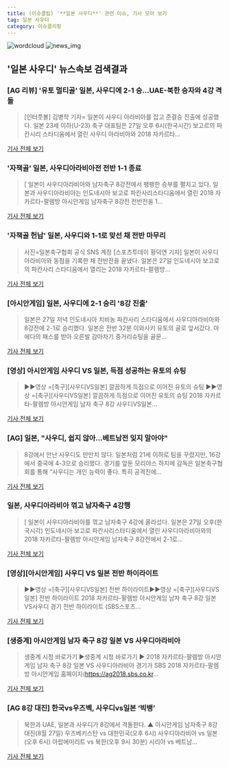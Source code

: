 ```yaml
---
title: (이슈클립) '**일본 사우디**' 관련 이슈, 기사 모아 보기
tag: 일본 사우디
category: 이슈클리핑
---
```

![wordcloud](https://s3.ap-northeast-2.amazonaws.com/lyrics101-wordcloud/2018-08-27-1535367465.png)
![news_img](https://user-images.githubusercontent.com/42597476/44507050-1206f400-a6e4-11e8-8d98-7ffbfebb353f.png)
## **'**일본 사우디**'** 뉴스속보 검색결과
### [AG 리뷰] '유토 멀티골' 일본, 사우디에 2-1 승...UAE-북한 승자와 4강 격돌

>[인터풋볼] 김병학 기자= 일본이 사우디 아라비아를 잡고 준결승 진출에 성공했다. 일본 23세 이하(U-23) 축구 대표팀은 27일 오후 6시(한국시간) 보고르의 파칸시리 스타디움에서 열린 사우디 아라비아와 2018 자카르타...

<a href="http://www.interfootball.co.kr/news/articleView.html?idxno=236411" target="_blank">기사 전체 보기</a>

### '자책골' 일본, 사우디아라비아전 전반 1-1 종료

>[ 일본이 사우디아라비아와 남자축구 8강전에서 팽팽한 승부를 펼치고 있다. 일본과 사우디아라비아는 인도네시아 보고로 파칸사리스타디움에서 열린 2018 자카르타-팔렘방 아시안게임 남자축구 8강전 전반전을 1...

<a href="http://www.mydaily.co.kr/new_yk/html/read.php?newsid=201808271903581164&ext=na" target="_blank">기사 전체 보기</a>

### '자책골 헌납' 일본, 사우디와 1-1로 맞선 채 전반 마무리

>사진=일본축구협회 공식 SNS 계정 [스포츠투데이 황덕연 기자] 일본이 사우디아라비아와 동점을 기록한 채 전반전을 끝냈다. 일본은 27일 인도네시아 보고로의 파칸사리 스타디움에서 열리는 2018 자카르타-팔렘방...

<a href="http://stoo.asiae.co.kr/news/naver_view.htm?idxno=2018082718525274712" target="_blank">기사 전체 보기</a>

### [아시안게임] 일본, 사우디에 2-1 승리 '8강 진출'

>일본은 27일 저녁 인도네시아 치비농 파칸사리 스타디움에서 사우디아라비아와 8강전에 2-1로 승리했다. 일본은 전반 32분 이와사키 유토의 골로 앞서갔다. 마에다의 패스를 받아 오른발 감아차기 중거리슈팅을 골문...

<a href="http://www.spotvnews.co.kr/?mod=news&act=articleView&idxno=233409" target="_blank">기사 전체 보기</a>

### [영상] 아시안게임 사우디 VS 일본, 득점 성공하는 유토의 슈팅

>▶▶영상 =[축구][사우디VS일본] 깔끔하게 득점으로 이어진 유토의 슈팅 ▶▶영상 =[축구][사우디VS일본] 깔끔하게 득점으로 이어진 유토의 슈팅 2018 자카르타-팔렘방 아시안게임 남자 축구 8강 사우디VS일본...

<a href="https://programs.sbs.co.kr/sports/ag2018/article/56053/S10009188695" target="_blank">기사 전체 보기</a>

### [AG] 일본, "사우디, 쉽지 않아...베트남전 잊지 말아야"

>8강에서 만난 사우디도 만만치 않다. 일본처럼 21세 이하로 팀을 꾸렸지만, 16강에서 중국에 4-3으로 승리했다. 경기를 앞둔 모리야스 하지메 감독은 일본축구협회를 통해 “사우디는 개인 능력이 좋다. 특히 공격진에...

<a href="http://www.sportalkorea.com/news/view.php?gisa_uniq=2018082715023908&section_code=10&cp=se&gomb=1" target="_blank">기사 전체 보기</a>

### 일본, 사우디아라비아 꺾고 남자축구 4강행

>[ 일본이 사우디아라비아를 꺾고 남자축구 4강에 올라섰다. 일본은 27일 오후(한국시각) 인도네시아 보고로 파칸사리스타디움에서 열린 사우디아라비아와의 2018 자카르타-팔렘방 아시안게임 남자축구 8강전에서 2-1로...

<a href="http://www.mydaily.co.kr/new_yk/html/read.php?newsid=201808271953553853&ext=na" target="_blank">기사 전체 보기</a>

### [영상][아시안게임] 사우디 VS 일본 전반 하이라이트

>▶▶영상 =[축구][사우디VS일본] 전반 하이라이트▶▶영상 =[축구][사우디VS일본] 전반 하이라이트 2018 자카르타-팔렘방 아시안게임 남자 축구 8강 일본VS사우디 경기 전반 하이라이트 (SBS스포츠...

<a href="https://programs.sbs.co.kr/sports/ag2018/article/56053/S10009188698" target="_blank">기사 전체 보기</a>

### [생중계] 아시안게임 남자 축구 8강 일본 VS 사우디아라비아

>생중계 시청 바로가기 ▶생중계 시청 바로가기 ▶ 2018 자카르타-팔렘방 아시안게임 남자 축구 8강 일본 VS 사우디아라비아 경기가 SBS 2018 자카르타-팔렘방 아시안게임 홈페이지(https://ag2018.sbs.co.kr...

<a href="https://programs.sbs.co.kr/sports/ag2018/article/56053/S10009188692" target="_blank">기사 전체 보기</a>

### [AG 8강 대진] 한국vs우즈벡, 사우디vs일본 ‘빅뱅’

>북한과 UAE, 일본과 사우디가 8강에서 격돌한다. ▲ 아시안게임 남자축구 8강 대진(8월 27일) 우즈베키스탄 vs 대한민국(오후 6시) 사우디아라비아 vs 일본(오후 6시) 아랍에미리트 vs 북한(오후 9시 30분) 시리아 vs 베트남...

<a href="http://www.sportalkorea.com/news/view.php?gisa_uniq=2018082421120002&section_code=10&cp=se&gomb=1" target="_blank">기사 전체 보기</a>


